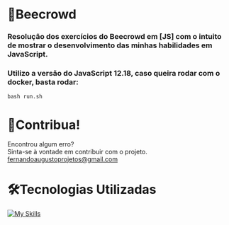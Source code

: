 # 🚀Beecrowd
 ### Resolução dos exercícios do Beecrowd em [JS] com o intuito de mostrar o desenvolvimento das minhas habilidades em JavaScript.

 ### Utilizo a versão do JavaScript 12.18, caso queira rodar com o docker, basta rodar:
 ``` 
bash run.sh
 ```
# 🎯Contribua! 
 Encontrou algum erro?\
 Sinta-se à vontade em contribuir com o projeto.\
 fernandoaugustoprojetos@gmail.com

 # 🛠Tecnologias Utilizadas
 [![My Skills](https://skillicons.dev/icons?i=js,vscode,docker,nodejs,linux,md,git,github,bash)](https://skillicons.dev)
